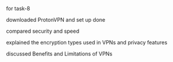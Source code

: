 for task-8

downloaded ProtonVPN and set up done

compared security and speed

explained the encryption types used in VPNs and privacy features 

discussed Benefits and Limitations of VPNs
